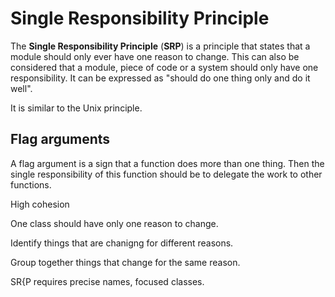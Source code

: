 # Single Responsibility Principle

The **Single Responsibility Principle** (**SRP**) is a principle that states
that a module should only ever have one reason to change. This can also be
considered that a module, piece of code or a system should only have one
responsibility. It can be expressed as "should do one thing only and do it
well".

It is similar to the Unix principle.

## Flag arguments

A flag argument is a sign that a function does more than one thing. Then the
single responsibility of this function should be to delegate the work to other
functions.

High cohesion

One class should have only one reason to change.

Identify things that are chanigng for different reasons.

Group together things that change for the same reason.

SR{P requires precise names, focused classes.
